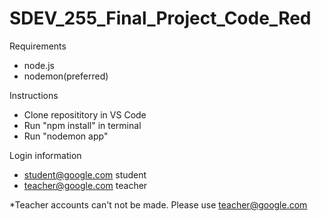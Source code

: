 # SDEV_255_Final_Project_Code_Red

Requirements

- node.js
- nodemon(preferred)

Instructions

- Clone reposititory in VS Code
- Run "npm install" in terminal
- Run "nodemon app"

Login information

- student@google.com student
- teacher@google.com teacher

*Teacher accounts can't not be made. Please use teacher@google.com
